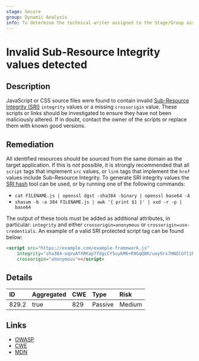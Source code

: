 ```yaml
---
stage: Secure
group: Dynamic Analysis
info: To determine the technical writer assigned to the Stage/Group associated with this page, see https://handbook.gitlab.com/handbook/product/ux/technical-writing/#assignments
---
```


# Invalid Sub-Resource Integrity values detected

## Description

JavaScript or CSS source files were found to contain invalid
[Sub-Resource Integrity (SRI)](https://developer.mozilla.org/en-US/docs/Web/Security/Subresource_Integrity)
`integrity` values or a missing `crossorigin` value. These scripts or links should be investigated to
ensure they have not been maliciously altered. If in doubt, contact the owner of the scripts or replace
them with known good versions.

## Remediation

All identified resources should be sourced from the same domain as the target application. If this is not
possible, it is strongly recommended that all `script` tags that implement `src` values, or `link` tags
that implement the `href` values include Sub-Resource Integrity. To generate SRI integrity values the
[SRI hash](https://www.srihash.org/) tool can be used, or by running one of the following commands:

- `cat FILENAME.js | openssl dgst -sha384 -binary | openssl base64 -A`
- `shasum -b -a 384 FILENAME.js | awk '{ print $1 }' | xxd -r -p | base64`

The output of these tools must be added as additional attributes, in particular: `integrity` and either
`crossorigin=anonymous` or `crossorigin=use-credentials`.
An example of a valid SRI protected script tag can be found below:

```html
<script src="https://example.com/example-framework.js"
    integrity="sha384-oqVuAfXRKap7fdgcCY5uykM6+R9GqQ8K/uxy9rx7HNQlGYl1kPzQho1wx4JwY8wC"
    crossorigin="anonymous"></script>
```

## Details

| ID | Aggregated | CWE | Type | Risk |
|:---|:--------|:--------|:--------|:--------|
| 829.2 | true | 829 | Passive | Medium |

## Links

- [OWASP](https://cheatsheetseries.owasp.org/cheatsheets/Third_Party_Javascript_Management_Cheat_Sheet.html#subresource-integrity)
- [CWE](https://cwe.mitre.org/data/definitions/829.html)
- [MDN](https://developer.mozilla.org/en-US/docs/Web/Security/Subresource_Integrity)
